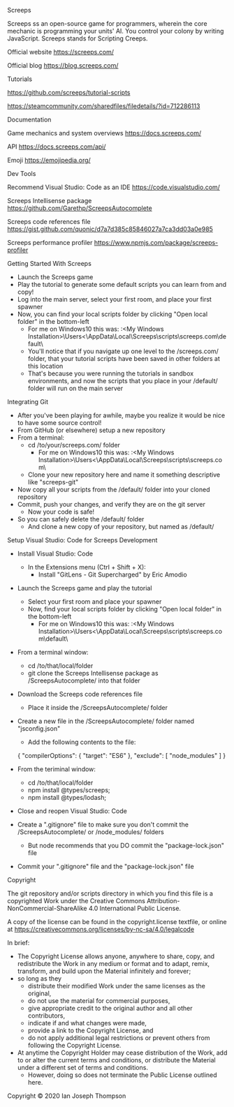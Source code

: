 Screeps

Screeps ss an open-source game for programmers, wherein the core mechanic is programming your units' AI.  You control your colony by writing JavaScript.  Screeps stands for Scripting Creeps.

Official website
https://screeps.com/

Official blog
https://blog.screeps.com/



Tutorials

https://github.com/screeps/tutorial-scripts

https://steamcommunity.com/sharedfiles/filedetails/?id=712286113



Documentation

Game mechanics and system overviews
https://docs.screeps.com/

API
https://docs.screeps.com/api/

Emoji
https://emojipedia.org/



Dev Tools

Recommend Visual Studio: Code as an IDE
https://code.visualstudio.com/

Screeps Intellisense package
https://github.com/Garethp/ScreepsAutocomplete

Screeps code references file
https://gist.github.com/quonic/d7a7d385c85846027a7ca3dd03a0e985

Screeps performance profiler
https://www.npmjs.com/package/screeps-profiler



Getting Started With Screeps

  * Launch the Screeps game
  * Play the tutorial to generate some default scripts you can learn from and copy!
  * Log into the main server, select your first room, and place your first spawner
  * Now, you can find your local scripts folder by clicking "Open local folder" in the bottom-left
    * For me on Windows10 this was: <My Drive>:\<My Windows Installation>\Users\<<My User>\AppData\Local\Screeps\scripts\screeps.com\default\
    * You'll notice that if you navigate up one level to the /screeps.com/ folder, that your tutorial scripts have been saved in other folders at this location
    * That's because you were running the tutorials in sandbox environments, and now the scripts that you place in your /default/ folder will run on the main server


Integrating Git

  * After you've been playing for awhile, maybe you realize it would be nice to have some source control!
  * From GitHub (or elsewhere) setup a new repository
  * From a terminal:
    * cd /to/your/screeps.com/ folder
      * For me on Windows10 this was: <My Drive>:\<My Windows Installation>\Users\<<My User>\AppData\Local\Screeps\scripts\screeps.com\
    * Clone your new repository here and name it something descriptive like "screeps-git"
  * Now copy all your scripts from the /default/ folder into your cloned repository
  * Commit, push your changes, and verify they are on the git server
    * Now your code is safe!
  * So you can safely delete the /default/ folder
    * And clone a new copy of your repository, but named as /default/


Setup Visual Studio: Code for Screeps Development

  * Install Visual Studio: Code
    * In the Extensions menu (Ctrl + Shift + X):
      * Install "GitLens - Git Supercharged" by Eric Amodio
  * Launch the Screeps game and play the tutorial
    * Select your first room and place your spawner
    * Now, find your local scripts folder by clicking "Open local folder" in the bottom-left
      * For me on Windows10 this was: <My Drive>:\<My Windows Installation>\Users\<<My User>\AppData\Local\Screeps\scripts\screeps.com\default\
  * From a terminal window:
      * cd /to/that/local/folder
      * git clone the Screeps Intellisense package as /ScreepsAutocomplete/ into that folder
  * Download the Screeps code references file
      * Place it inside the /ScreepsAutocomplete/ folder
  * Create a new file in the /ScreepsAutocomplete/ folder named "jsconfig.json"
      * Add the following contents to the file:

      { "compilerOptions": { "target": "ES6" }, "exclude": [ "node_modules" ] }

  * From the teriminal window:
    * cd /to/that/local/folder
    * npm install @types/screeps;
    * npm install @types/lodash;
  * Close and reopen Visual Studio: Code
  * Create a ".gitignore" file to make sure you don't commit the /ScreepsAutocomplete/ or /node_modules/ folders
    * But node recommends that you DO commit the "package-lock.json" file
  * Commit your ".gitignore" file and the "package-lock.json" file


Copyright

The git repository and/or scripts directory in which you find this file is a copyrighted Work under the Creative Commons Attribution-NonCommercial-ShareAlike 4.0 International Public License.

A copy of the license can be found in the copyright.license textfile, or online at https://creativecommons.org/licenses/by-nc-sa/4.0/legalcode

In brief:
  * The Copyright License allows anyone, anywhere to share, copy, and redistribute the Work in any medium or format and to adapt, remix, transform, and build upon the Material infinitely and forever;
  * so long as they
    * distribute their modified Work under the same licenses as the original,
    * do not use the material for commercial purposes,
    * give appropriate credit to the original author and all other contributors,
    * indicate if and what changes were made,
    * provide a link to the Copyright License, and
    * do not apply additional legal restrictions or prevent others from following the Copyright License.
  * At anytime the Copyright Holder may cease distribution of the Work, add to or alter the current terms and conditions, or distribute the Material under a different set of terms and conditions.
    * However, doing so does not terminate the Public License outlined here.

Copyright © 2020 Ian Joseph Thompson
